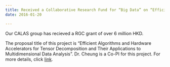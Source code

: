 ```yaml
---
title: Received a Collaborative Research Fund for “Big Data” on “Efficient Algorithms and Hardware Accelerators for Tensor Decomposition and Their Applications to Multidimensional Data Analysis”
date: 2016-01-20

---
```

Our CALAS group has recieved a RGC grant of over 6 million HKD.
<!--more-->

The proposal title of this project is “Efficient Algorithms and Hardware Accelerators for Tensor Decomposition and Their Applications to Multidimensional Data Analysis”. Dr. Cheung is a Co-PI for this project.  For more details, click [link](http://www.ugc.edu.hk/eng/rgc/result/other/15-16.htm).